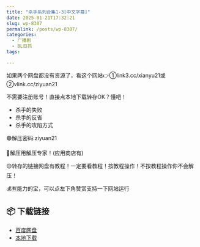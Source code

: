 ```yaml
---
title: "杀手系列合集1-3[中文字幕]"
date: 2025-01-21T17:32:21
slug: wp-8307
permalink: /posts/wp-8307/
categories:
  - 广播剧
  - BL日抓
tags:

---
```


如果两个网盘都没有资源了，看这个网站👉①link3.cc/xianyu21或②vlink.cc/ziyuan21

不需要注册账号！直接点本地下载转存OK？懂吧！

*   杀手的失败
*   杀手的反省
*   杀手的攻陷方式

🟢解压密码:ziyuan21

🔵解压用解压专家！(应用商店有)

🟡转存的链接网盘有教程！一定要看教程！按教程操作！不按教程操作你不会解压！

💰🈶能力的宝，可以点左下角赞赏支持一下网站运行

## 📦 下载链接
- [百度网盘](https://blziyuan21.com/pay-download/8307?key=d4f9eb6f41&down_id=0)
- [本地下载](https://blziyuan21.com/pay-download/8307?key=d4f9eb6f41&down_id=1)

